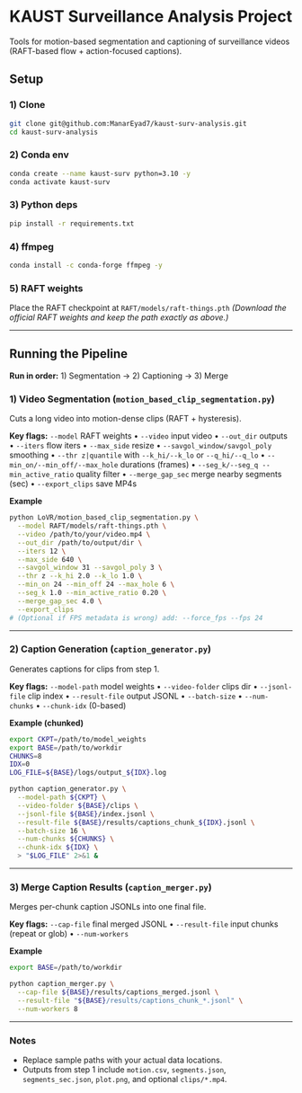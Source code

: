 

# KAUST Surveillance Analysis Project

Tools for motion-based segmentation and captioning of surveillance videos (RAFT-based flow + action-focused captions).

## Setup

### 1) Clone

```bash
git clone git@github.com:ManarEyad7/kaust-surv-analysis.git
cd kaust-surv-analysis
```

### 2) Conda env

```bash
conda create --name kaust-surv python=3.10 -y
conda activate kaust-surv
```

### 3) Python deps

```bash
pip install -r requirements.txt
```

### 4) ffmpeg

```bash
conda install -c conda-forge ffmpeg -y
```

### 5) RAFT weights

Place the RAFT checkpoint at `RAFT/models/raft-things.pth`
*(Download the official RAFT weights and keep the path exactly as above.)*

---

## Running the Pipeline

**Run in order:** 1) Segmentation → 2) Captioning → 3) Merge

### 1) Video Segmentation (`motion_based_clip_segmentation.py`)

Cuts a long video into motion-dense clips (RAFT + hysteresis).

**Key flags:**
`--model` RAFT weights • `--video` input video • `--out_dir` outputs •
`--iters` flow iters • `--max_side` resize • `--savgol_window/savgol_poly` smoothing •
`--thr z|quantile` with `--k_hi/--k_lo` or `--q_hi/--q_lo` •
`--min_on/--min_off/--max_hole` durations (frames) •
`--seg_k/--seg_q --min_active_ratio` quality filter •
`--merge_gap_sec` merge nearby segments (sec) • `--export_clips` save MP4s

**Example**

```bash
python LoVR/motion_based_clip_segmentation.py \
  --model RAFT/models/raft-things.pth \
  --video /path/to/your/video.mp4 \
  --out_dir /path/to/output/dir \
  --iters 12 \
  --max_side 640 \
  --savgol_window 31 --savgol_poly 3 \
  --thr z --k_hi 2.0 --k_lo 1.0 \
  --min_on 24 --min_off 24 --max_hole 6 \
  --seg_k 1.0 --min_active_ratio 0.20 \
  --merge_gap_sec 4.0 \
  --export_clips
# (Optional if FPS metadata is wrong) add: --force_fps --fps 24
```

---

### 2) Caption Generation (`caption_generator.py`)

Generates captions for clips from step 1.

**Key flags:**
`--model-path` model weights • `--video-folder` clips dir • `--jsonl-file` clip index •
`--result-file` output JSONL • `--batch-size` • `--num-chunks` • `--chunk-idx` (0-based)

**Example (chunked)**

```bash
export CKPT=/path/to/model_weights
export BASE=/path/to/workdir
CHUNKS=8
IDX=0
LOG_FILE=${BASE}/logs/output_${IDX}.log

python caption_generator.py \
  --model-path ${CKPT} \
  --video-folder ${BASE}/clips \
  --jsonl-file ${BASE}/index.jsonl \
  --result-file ${BASE}/results/captions_chunk_${IDX}.jsonl \
  --batch-size 16 \
  --num-chunks ${CHUNKS} \
  --chunk-idx ${IDX} \
  > "$LOG_FILE" 2>&1 &
```

---

### 3) Merge Caption Results (`caption_merger.py`)

Merges per-chunk caption JSONLs into one final file.

**Key flags:**
`--cap-file` final merged JSONL • `--result-file` input chunks (repeat or glob) • `--num-workers`

**Example**

```bash
export BASE=/path/to/workdir

python caption_merger.py \
  --cap-file ${BASE}/results/captions_merged.jsonl \
  --result-file "${BASE}/results/captions_chunk_*.jsonl" \
  --num-workers 8
```

---

### Notes

* Replace sample paths with your actual data locations.
* Outputs from step 1 include `motion.csv`, `segments.json`, `segments_sec.json`, `plot.png`, and optional `clips/*.mp4`.
